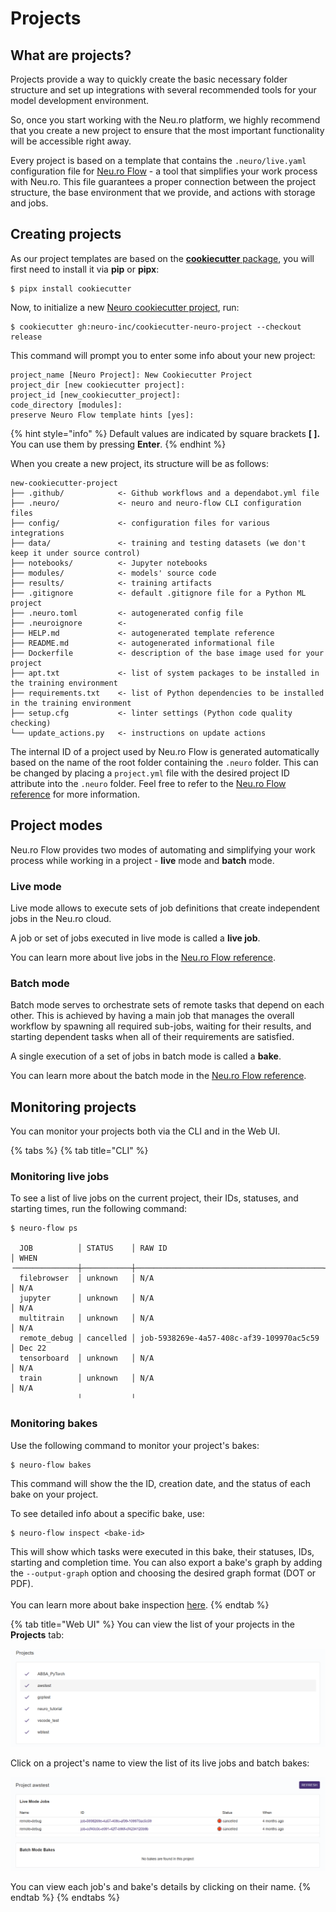 # Projects

## What are projects?

Projects provide a way to quickly create the basic necessary folder structure and set up integrations with several recommended tools for your model development environment.&#x20;

So, once you start working with the Neu.ro platform, we highly recommend that you create a new project to ensure that the most important functionality will be accessible right away.

Every project is based on a template that contains the `.neuro/live.yaml` configuration file for [Neu.ro Flow](https://neu-ro.gitbook.io/neuro-flow/) - a tool that simplifies your work process with Neu.ro. This file guarantees a proper connection between the project structure, the base environment that we provide, and actions with storage and jobs.

## Creating projects

As our project templates are based on the [**cookiecutter** package](https://github.com/cookiecutter/cookiecutter), you will first need to install it via **pip** or **pipx**:

```
$ pipx install cookiecutter
```

Now, to initialize a new [Neuro cookiecutter project](https://github.com/neuro-inc/cookiecutter-neuro-project/blob/master/cookiecutter.json), run:

```
$ cookiecutter gh:neuro-inc/cookiecutter-neuro-project --checkout release
```

This command will prompt you to enter some info about your new project:

```
project_name [Neuro Project]: New Cookiecutter Project
project_dir [new cookiecutter project]:
project_id [new_cookiecutter_project]:
code_directory [modules]:
preserve Neuro Flow template hints [yes]:
```

{% hint style="info" %}
Default values are indicated by square brackets **\[ ].** You can use them by pressing **Enter**.
{% endhint %}

When you create a new project, its structure will be as follows:

```
new-cookiecutter-project
├── .github/            <- Github workflows and a dependabot.yml file
├── .neuro/             <- neuro and neuro-flow CLI configuration files
├── config/             <- configuration files for various integrations
├── data/               <- training and testing datasets (we don't keep it under source control)
├── notebooks/          <- Jupyter notebooks
├── modules/            <- models' source code
├── results/            <- training artifacts
├── .gitignore          <- default .gitignore file for a Python ML project
├── .neuro.toml         <- autogenerated config file
├── .neuroignore        <- 
├── HELP.md             <- autogenerated template reference
├── README.md           <- autogenerated informational file
├── Dockerfile          <- description of the base image used for your project
├── apt.txt             <- list of system packages to be installed in the training environment
├── requirements.txt    <- list of Python dependencies to be installed in the training environment
├── setup.cfg           <- linter settings (Python code quality checking)
└── update_actions.py   <- instructions on update actions
```

The internal ID of a project used by Neu.ro Flow is generated automatically based on the name of the root folder containing the `.neuro` folder. This can be changed by placing a `project.yml` file with the desired project ID attribute into the `.neuro` folder. Feel free to refer to the [Neu.ro Flow reference](https://neu-ro.gitbook.io/neuro-flow/reference/project-configuration-syntax) for more information.

## Project modes

Neu.ro Flow provides two modes of automating and simplifying your work process while working in a project - **live** mode and **batch** mode.&#x20;

### Live mode

Live mode allows to execute sets of job definitions that create independent jobs in the Neu.ro cloud.&#x20;

A job or set of jobs executed in live mode is called a **live job**.

You can learn more about live jobs in the [Neu.ro Flow reference](https://neu-ro.gitbook.io/neuro-flow/reference/live-workflow-syntax#live-workflow).

### Batch mode

Batch mode serves to orchestrate sets of remote tasks that depend on each other. This is achieved by having a main job that manages the overall workflow by spawning all required sub-jobs, waiting for their results, and starting dependent tasks when all of their requirements are satisfied.&#x20;

A single execution of a set of jobs in batch mode is called a **bake**.

You can learn more about the batch mode in the [Neu.ro Flow reference](https://neu-ro.gitbook.io/neuro-flow/reference/batch-workflow-syntax).

## Monitoring projects

You can monitor your projects both via the CLI and in the Web UI.

{% tabs %}
{% tab title="CLI" %}
### Monitoring live jobs

To see a list of live jobs on the current project, their IDs, statuses, and starting times, run the following command:

```
$ neuro-flow ps

  JOB          │ STATUS    │ RAW ID                                   │ WHEN
╶──────────────┼───────────┼──────────────────────────────────────────┼────────╴
  filebrowser  │ unknown   │ N/A                                      │ N/A
  jupyter      │ unknown   │ N/A                                      │ N/A
  multitrain   │ unknown   │ N/A                                      │ N/A
  remote_debug │ cancelled │ job-5938269e-4a57-408c-af39-109970ac5c59 │ Dec 22
  tensorboard  │ unknown   │ N/A                                      │ N/A
  train        │ unknown   │ N/A                                      │ N/A
               ╵           ╵                                       
```

### Monitoring bakes

Use the following command to monitor your project's bakes:

```
$ neuro-flow bakes
```

This command will show the the ID, creation date, and the status of each bake on your project.

To see detailed info about a specific bake, use:

```
$ neuro-flow inspect <bake-id>
```

This will show which tasks were executed in this bake, their statuses, IDs, starting and completion time. You can also export a bake's graph by adding the `--output-graph` option and choosing the desired graph format (DOT or PDF).\
\
You can learn more about bake inspection [here](https://neu-ro.gitbook.io/neuro-flow/reference/cli#neuro-flow-inspect).
{% endtab %}

{% tab title="Web UI" %}
You can view the list of your projects in the **Projects** tab:

![](<../../.gitbook/assets/image (142).png>)

Click on a project's name to view the list of its live jobs and batch bakes:

![](<../../.gitbook/assets/image (141).png>)

You can view each job's and bake's details by clicking on their name.
{% endtab %}
{% endtabs %}
